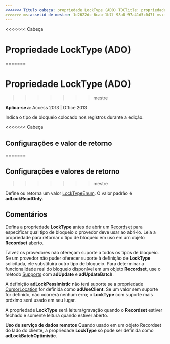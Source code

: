 ```yaml
---
<<<<<<< Título cabeça: propriedade LockType (ADO) TOCTitle: propriedade LockType (ADO) === título: a propriedade LockType (ADO) TOCTitle: a propriedade LockType (ADO)
>>>>>>> ms:assetid de mestre: 1d2622dc-6cab-1b7f-98a8-97a41d5c047f ms:mtpsurl: https://msdn.microsoft.com/library/JJ248965(v=office.15) ms:contentKeyID: ms.date 48543589: 18/09/2015 mtps_version: v=office.15
---
```


<<<<<<< Cabeça
# <a name="locktype-property-ado"></a>Propriedade LockType (ADO)
=======
# <a name="locktype-property-ado"></a>Propriedade LockType (ADO)
>>>>>>> mestre


**Aplica-se a**: Access 2013 | Office 2013

Indica o tipo de bloqueio colocado nos registros durante a edição.

<<<<<<< Cabeça
## <a name="settings-and-return-values"></a>Configurações e valor de retorno
=======
## <a name="settings-and-return-values"></a>Configurações e valores de retorno
>>>>>>> mestre

Define ou retorna um valor [LockTypeEnum](locktypeenum.md). O valor padrão é **adLockReadOnly**.

## <a name="remarks"></a>Comentários

Defina a propriedade **LockType** antes de abrir um [Recordset](recordset-object-ado.md) para especificar qual tipo de bloqueio o provedor deve usar ao abri-lo. Leia a propriedade para retornar o tipo de bloqueio em uso em um objeto **Recordset** aberto.

Talvez os provedores não ofereçam suporte a todos os tipos de bloqueio. Se um provedor não puder oferecer suporte à definição de **LockType** solicitada, ele substituirá outro tipo de bloqueio. Para determinar a funcionalidade real do bloqueio disponível em um objeto **Recordset**, use o método [Supports](supports-method-ado.md) com **adUpdate** e **adUpdateBatch**.

A definição **adLockPessimistic** não terá suporte se a propriedade [CursorLocation](cursorlocation-property-ado.md) for definida como **adUseClient**. Se um valor sem suporte for definido, não ocorrerá nenhum erro; o **LockType** com suporte mais próximo será usado em seu lugar.

A propriedade **LockType** será leitura/gravação quando o **Recordset** estiver fechado e somente leitura quando estiver aberto.

**Uso de serviço de dados remotos** Quando usado em um objeto Recordset do lado do cliente, a propriedade **LockType** só pode ser definida como **adLockBatchOptimistic**.

